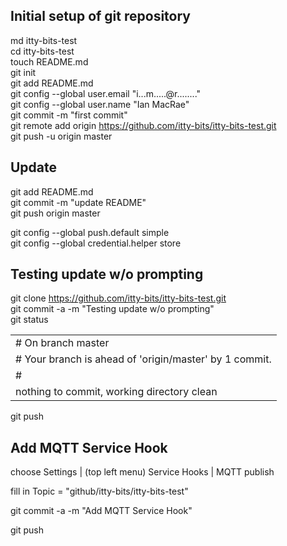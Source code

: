 Initial setup of git repository
-------------------------------------
md itty-bits-test  
cd itty-bits-test  
touch README.md  
git init  
git add README.md  
git config --global user.email "i...m.....@r........"  
git config --global user.name "Ian MacRae"  
git commit -m "first commit"  
git remote add origin https://github.com/itty-bits/itty-bits-test.git  
git push -u origin master  

Update
-------------------------------------
git add README.md  
git commit -m "update README"  
git push origin master  

git config --global push.default simple  
git config --global credential.helper store  

Testing update w/o prompting
----------------------------
git clone https://github.com/itty-bits/itty-bits-test.git  
git commit -a -m "Testing update w/o prompting"  
git status  
<table>
<tr><td># On branch master</td></tr>
<tr><td># Your branch is ahead of 'origin/master' by 1 commit.</td></tr>
<tr><td>#</td></tr>
<tr><td>nothing to commit, working directory clean</td></tr>
</tr>
</table>
git push  

Add MQTT Service Hook
---------------------
choose Settings | (top left menu) Service Hooks | MQTT publish
fill in Topic = "github/itty-bits/itty-bits-test"


git commit -a -m "Add MQTT Service Hook"
git push
